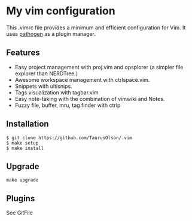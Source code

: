 # My vim configuration

This .vimrc file provides a minimum and efficient configuration for Vim. 
It uses [pathogen](https://github.com/tpope/vim-pathogen) as a plugin manager.


## Features 

* Easy project management with proj.vim and opsplorer (a simpler file explorer
  than NERDTree.)
* Awesome workspace management with ctrlspace.vim.
* Snippets with ultisnips.
* Tags visualization with tagbar.vim
* Easy note-taking with the combination of vimwiki and Notes.
* Fuzzy file, buffer, mru, tag finder with ctrlp
 

## Installation

```
$ git clone https://github.com/TaurusOlson/.vim 
$ make setup
$ make install
```

## Upgrade

```
make upgrade
```



## Plugins

See GitFile
